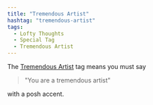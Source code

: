 ```yaml
---
title: "Tremendous Artist"
hashtag: "tremendous-artist"
tags:
  - Lofty Thoughts
  - Special Tag
  - Tremendous Artist
---
```


The [Tremendous Artist](/tremendous-artist) tag means you must say
> "You are a tremendous artist"

with a posh accent.